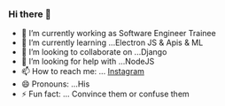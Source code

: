### Hi there 👋

- 🔭 I’m currently working as Software Engineer Trainee
- 🌱 I’m currently learning ...Electron JS & Apis & ML
- 👯 I’m looking to collaborate on ...Django
- 🤔 I’m looking for help with ...NodeJS
- 📫 How to reach me: ... [Instagram](https://www.instagram.com/sathish_selvan17/)
- 😄 Pronouns: ...His
- ⚡ Fun fact: ... Convince them or confuse them 

